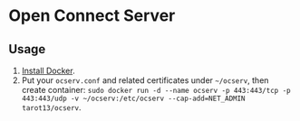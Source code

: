 # Open Connect Server    

## Usage  

1. [Install Docker](https://docs.docker.com/engine/installation/linux/docker-ce/ubuntu/).  
2. Put your `ocserv.conf` and related certificates under `~/ocserv`, then create container: `sudo docker run -d --name ocserv -p 443:443/tcp -p 443:443/udp -v ~/ocserv:/etc/ocserv --cap-add=NET_ADMIN tarot13/ocserv`.  